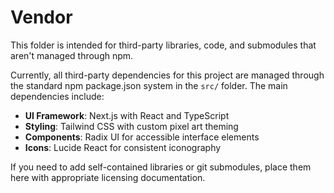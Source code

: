 # Vendor

This folder is intended for third-party libraries, code, and submodules that aren't managed through npm.

Currently, all third-party dependencies for this project are managed through the standard npm package.json system in the `src/` folder. The main dependencies include:

- **UI Framework**: Next.js with React and TypeScript
- **Styling**: Tailwind CSS with custom pixel art theming
- **Components**: Radix UI for accessible interface elements
- **Icons**: Lucide React for consistent iconography

If you need to add self-contained libraries or git submodules, place them here with appropriate licensing documentation.
